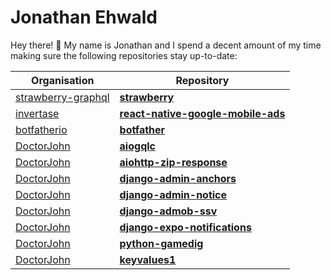 # Jonathan Ehwald

Hey there! 👋 My name is Jonathan and I spend a decent amount of my time making sure the following repositories stay up-to-date:

| Organisation  | Repository |
| ------------- | ------------- |
| [strawberry-graphql][org-strawberry-graphql] | [**strawberry**](https://github.com/strawberry-graphql/strawberry)                                |
| [invertase][org-invertase]                   | [**react-native-google-mobile-ads**](https://github.com/invertase/react-native-google-mobile-ads) |
| [botfatherio][org-botfatherio]               | [**botfather**](https://github.com/botfatherio/botfather)                                         |
| [DoctorJohn][org-doctorjohn]                 | [**aiogqlc**](https://github.com/DoctorJohn/aiogqlc)                                              |
| [DoctorJohn][org-doctorjohn]                 | [**aiohttp-zip-response**](https://github.com/DoctorJohn/aiohttp-zip-response)                    |
| [DoctorJohn][org-doctorjohn]                 | [**django-admin-anchors**](https://github.com/DoctorJohn/django-admin-anchors)                    |
| [DoctorJohn][org-doctorjohn]                 | [**django-admin-notice**](https://github.com/DoctorJohn/django-admin-notice)                      |
| [DoctorJohn][org-doctorjohn]                 | [**django-admob-ssv**](https://github.com/DoctorJohn/django-admob-ssv)                            |
| [DoctorJohn][org-doctorjohn]                 | [**django-expo-notifications**](https://github.com/DoctorJohn/django-expo-notifications)          |
| [DoctorJohn][org-doctorjohn]                 | [**python-gamedig**](https://github.com/DoctorJohn/python-gamedig)                                |
| [DoctorJohn][org-doctorjohn]                 | [**keyvalues1**](https://github.com/DoctorJohn/keyvalues1)                                        |

[org-strawberry-graphql]: https://github.com/strawberry-graphql
[org-invertase]: https://github.com/invertase
[org-botfatherio]: https://github.com/botfatherio
[org-doctorjohn]: https://github.com/DoctorJohn
